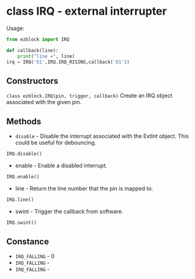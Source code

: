 # class IRQ - external interrupter

Usage:
```python
from ezblock import IRQ

def callback(line):
    print("line =", line)
irq = IRQ('D1',IRQ.IRQ_RISING,callback('D1'))
```
## Constructors
```class ezblock.IRQ(pin, trigger, callback)```
Create an IRQ object associated with the given pin. 

## Methods
- `disable` - Disable the interrupt associated with the ExtInt object. This could be useful for debouncing.
```python
IRQ.disable()
```
- enable - Enable a disabled interrupt.
```python
IRQ.enable()
```
- line - Return the line number that the pin is mapped to.
```python
IRQ.line()
```
- swint - Trigger the callback from software.
```python
IRQ.swint()
```

## Constance
- `IRQ_FALLING` - 0
- `IRQ_FALLING` - 
- `IRQ_FALLING` - 
